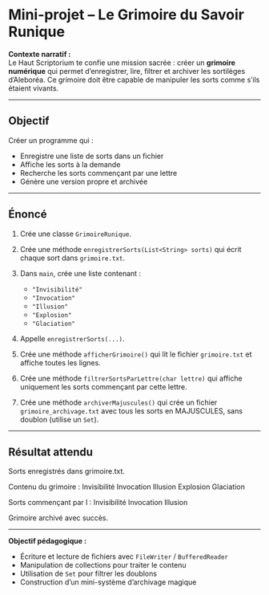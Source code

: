 # Mini-projet – Le Grimoire du Savoir Runique

**Contexte narratif :**  
Le Haut Scriptorium te confie une mission sacrée : créer un **grimoire numérique** qui permet d’enregistrer, lire, filtrer et archiver les sortilèges d’Aleboréa. Ce grimoire doit être capable de manipuler les sorts comme s’ils étaient vivants.

---

## Objectif

Créer un programme qui :
- Enregistre une liste de sorts dans un fichier
- Affiche les sorts à la demande
- Recherche les sorts commençant par une lettre
- Génère une version propre et archivée

---

## Énoncé

1. Crée une classe `GrimoireRunique`.

2. Crée une méthode `enregistrerSorts(List<String> sorts)` qui écrit chaque sort dans `grimoire.txt`.

3. Dans `main`, crée une liste contenant :
   - `"Invisibilité"`
   - `"Invocation"`
   - `"Illusion"`
   - `"Explosion"`
   - `"Glaciation"`

4. Appelle `enregistrerSorts(...)`.

5. Crée une méthode `afficherGrimoire()` qui lit le fichier `grimoire.txt` et affiche toutes les lignes.

6. Crée une méthode `filtrerSortsParLettre(char lettre)` qui affiche uniquement les sorts commençant par cette lettre.

7. Crée une méthode `archiverMajuscules()` qui crée un fichier `grimoire_archivage.txt` avec tous les sorts en MAJUSCULES, sans doublon (utilise un `Set`).

---

## Résultat attendu

Sorts enregistrés dans grimoire.txt.

Contenu du grimoire :
Invisibilité
Invocation
Illusion
Explosion
Glaciation

Sorts commençant par I :
Invisibilité
Invocation
Illusion

Grimoire archivé avec succès.


---

**Objectif pédagogique :**
- Écriture et lecture de fichiers avec `FileWriter` / `BufferedReader`
- Manipulation de collections pour traiter le contenu
- Utilisation de `Set` pour filtrer les doublons
- Construction d’un mini-système d’archivage magique

